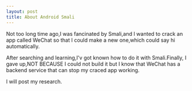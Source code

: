 ```yaml
---
layout: post
title: About Android Smali
---
```


Not too long time ago,I was fancinated by Smali,and I wanted to crack an app called WeChat so that I could make a new one,which could say hi automatically.

After searching and learning,I'v got known how to do it with Smali.Finally, I gave up,NOT BECAUSE I could not build it but I know that WeChat has a backend service that can stop my craced app working.

I will post my research.
